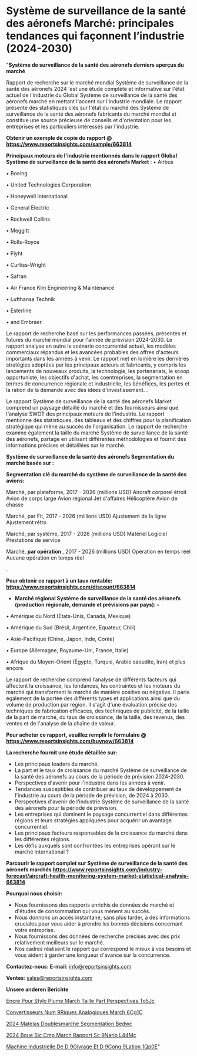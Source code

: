# Système de surveillance de la santé des aéronefs Marché: principales tendances qui façonnent l’industrie (2024-2030)

"<strong>Système de surveillance de la santé des aéronefs derniers aperçus du marché</strong>

Rapport de recherche sur le marché mondial Système de surveillance de la santé des aéronefs 2024 'est une étude complète et informative sur l'état actuel de l'industrie du Global Système de surveillance de la santé des aéronefs marché en mettant l'accent sur l'industrie mondiale. Le rapport présente des statistiques clés sur l'état du marché des Système de surveillance de la santé des aéronefs fabricants du marché mondial et constitue une source précieuse de conseils et d'orientation pour les entreprises et les particuliers intéressés par l'industrie.

<strong>Obtenir un exemple de copie du rapport @ <a href=https://www.reportsinsights.com/sample/663814>https://www.reportsinsights.com/sample/663814</a></strong>

<strong>Principaux moteurs de l'industrie mentionnés dans le rapport Global Système de surveillance de la santé des aéronefs Market</strong> :
• Airbus

• Boeing

• United Technologies Corporation

• Honeywell International

• General Electric

• Rockwell Collins

• Meggitt

• Rolls-Royce

• Flyht

• Curtiss-Wright

• Safran

• Air France Klm Engineering & Maintenance

• Lufthansa Technik

• Esterline

• and Embraer.

Le rapport de recherche basé sur les performances passées, présentes et futures du marché mondial pour l'année de prévision 2024-2030. Le rapport analyse en outre le scénario concurrentiel actuel, les modèles commerciaux répandus et les avancées probables des offres d'acteurs importants dans les années à venir. Le rapport met en lumière les dernières stratégies adoptées par les principaux acteurs et fabricants, y compris les lancements de nouveaux produits, la technologie, les partenariats, le scoop opportuniste, les objectifs d'achat, les coentreprises, la segmentation en termes de concurrence régionale et industrielle, les bénéfices, les pertes et la ration de la demande avec des idées d'investissement. .

Le rapport Système de surveillance de la santé des aéronefs Market comprend un paysage détaillé du marché et des fournisseurs ainsi que l'analyse SWOT des principaux moteurs de l'industrie. Le rapport mentionne des statistiques, des tableaux et des chiffres pour la planification stratégique qui mène au succès de l'organisation. Le rapport de recherche examine également la taille du marché Système de surveillance de la santé des aéronefs, partage en utilisant différentes méthodologies et fournit des informations précises et détaillées sur le marché.

<strong>Système de surveillance de la santé des aéronefs Segmentation du marché basée sur :</strong>

<strong> Segmentation clé du marché du système de surveillance de la santé des avions: </strong>

Marché, par plateforme, 2017 - 2026 (millions USD)
Aircraft corporel étroit
Avion de corps large
Avion régional
Jet d'affaires
Hélicoptère
Avion de chasse

Marché, par Fit, 2017 - 2026 (millions USD)
Ajustement de la ligne
Ajustement rétro

Marché, par système, 2017 - 2026 (millions USD)
Matériel
Logiciel
Prestations de service

Marché, <strong> par opération </strong>, 2017 - 2026 (millions USD)
Opération en temps réel
Aucune opération en temps réel

.

<strong>Pour obtenir ce rapport à un taux rentable: <a href=https://www.reportsinsights.com/discount/663814>https://www.reportsinsights.com/discount/663814</a></strong>
<ul>
  <li><strong>Marché régional Système de surveillance de la santé des aéronefs (production régionale, demande et prévisions par pays): -</strong></li>
</ul>
• Amérique du Nord (États-Unis, Canada, Mexique)

• Amérique du Sud (Brésil, Argentine, Equateur, Chili)

• Asie-Pacifique (Chine, Japon, Inde, Corée)

• Europe (Allemagne, Royaume-Uni, France, Italie)

• Afrique du Moyen-Orient (Égypte, Turquie, Arabie saoudite, Iran) et plus encore.

Le rapport de recherche comprend l’analyse de différents facteurs qui affectent la croissance, les tendances, les contraintes et les moteurs du marché qui transforment le marché de manière positive ou négative. Il parle également de la portée des différents types et applications ainsi que du volume de production par région. Il s'agit d'une évaluation précise des techniques de fabrication efficaces, des techniques de publicité, de la taille de la part de marché, du taux de croissance, de la taille, des revenus, des ventes et de l'analyse de la chaîne de valeur.

<strong>Pour acheter ce rapport, veuillez remplir le formulaire @   <a href=https://www.reportsinsights.com/buynow/663814>https://www.reportsinsights.com/buynow/663814</a></strong>

<strong>La recherche fournit une étude détaillée sur:</strong>
<ul>
  <li>Les principaux leaders du marché.</li>
  <li>La part et le taux de croissance du marché Système de surveillance de la santé des aéronefs au cours de la période de prévision 2024-2030.</li>
  <li>Perspectives d'avenir pour l'industrie dans les années à venir.</li>
  <li>Tendances susceptibles de contribuer au taux de développement de l'industrie au cours de la période de prévision, de 2024 à 2030.</li>
  <li>Perspectives d'avenir de l'industrie Système de surveillance de la santé des aéronefs pour la période de prévision.</li>
  <li>Les entreprises qui dominent le paysage concurrentiel dans différentes régions et leurs stratégies appliquées pour acquérir un avantage concurrentiel.</li>
  <li>Les principaux facteurs responsables de la croissance du marché dans les différentes régions.</li>
  <li>Les défis auxquels sont confrontées les entreprises opérant sur le marché international ?</li>
</ul>

<strong>Parcourir le rapport complet sur Système de surveillance de la santé des aéronefs marchés <a href=https://www.reportsinsights.com/industry-forecast/aircraft-health-monitoring-system-market-statistical-analysis-663814>https://www.reportsinsights.com/industry-forecast/aircraft-health-monitoring-system-market-statistical-analysis-663814</a></strong>

<strong>Pourquoi nous choisir:</strong>
<ul>
  <li>Nous fournissons des rapports enrichis de données de marché et d'études de consommation qui vous mènent au succès.</li>
  <li>Nous donnons un accès instantané, sans plus tarder, à des informations cruciales pour vous aider à prendre les bonnes décisions concernant votre entreprise.</li>
  <li>Nous fournissons des données de recherche précises avec des prix relativement meilleurs sur le marché.</li>
  <li>Nos cadres réalisent le rapport qui correspond le mieux à vos besoins et vous aident à garder une longueur d'avance sur la concurrence.</li>
</ul>
<strong>Contactez-nous:
</strong><strong>E-mail:</strong> <a href=mailto:info@reportsinsights.com>info@reportsinsights.com</a>

<strong>Ventes</strong>: <a href=mailto:sales@reportsinsights.com>sales@reportsinsights.com</a>

<strong>Unsere anderen Berichte</strong>

<a href=https://www.linkedin.com/pulse/encre-pour-stylo-plume-march%C3%A9-taille-part-perspectives-to5jc/>Encre Pour Stylo Plume March Taille Part Perspectives To5Jc</a>

<a href=https://www.linkedin.com/pulse/convertisseurs-num%C3%A9riques-analogiques-march%C3%A9-6cg1c/>Convertisseurs Num 9Riques Analogiques March 6Cg1C</a>

<a href=https://www.linkedin.com/pulse/2024-matelas-doublesmarché-segmentation-bedwc/>2024 Matelas Doublesmarché Segmentation Bedwc</a>

<a href=https://www.linkedin.com/pulse/2024-boue-sic-cmp-march%C3%A9-rapport-sc%C3%A9nario-l44mc/>2024 Boue Sic Cmp March Rapport Sc 9Nario L44Mc</a>

<a href=https://www.linkedin.com/pulse/machine-industrielle-de-d%C3%A9givrage-et-d%C3%A9cong%C3%A9lation-1qp0e/>Machine Industrielle De D 9Givrage Et D 9Cong 9Lation 1Qp0E</a>"
